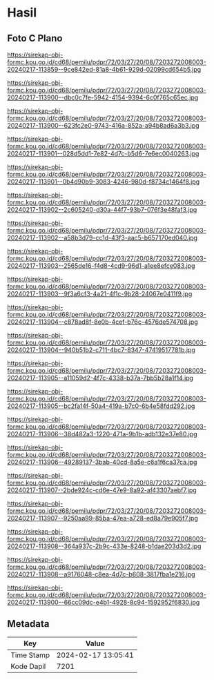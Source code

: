 # Hasil

## Foto C Plano

https://sirekap-obj-formc.kpu.go.id/cd68/pemilu/pdpr/72/03/27/20/08/7203272008003-20240217-113859--9ce842ed-81a8-4b61-929d-02099cd654b5.jpg

https://sirekap-obj-formc.kpu.go.id/cd68/pemilu/pdpr/72/03/27/20/08/7203272008003-20240217-113900--dbc0c7fe-5942-4154-9394-6c0f765c65ec.jpg

https://sirekap-obj-formc.kpu.go.id/cd68/pemilu/pdpr/72/03/27/20/08/7203272008003-20240217-113900--623fc2e0-9743-416a-852a-a94b8ad6a3b3.jpg

https://sirekap-obj-formc.kpu.go.id/cd68/pemilu/pdpr/72/03/27/20/08/7203272008003-20240217-113901--028d5dd1-7e82-4d7c-b5d6-7e6ec0040263.jpg

https://sirekap-obj-formc.kpu.go.id/cd68/pemilu/pdpr/72/03/27/20/08/7203272008003-20240217-113901--0b4d90b9-3083-4246-980d-f8734c1464f8.jpg

https://sirekap-obj-formc.kpu.go.id/cd68/pemilu/pdpr/72/03/27/20/08/7203272008003-20240217-113902--2c605240-d30a-44f7-93b7-076f3e48faf3.jpg

https://sirekap-obj-formc.kpu.go.id/cd68/pemilu/pdpr/72/03/27/20/08/7203272008003-20240217-113902--a58b3d79-cc1d-43f3-aac5-b657170ed040.jpg

https://sirekap-obj-formc.kpu.go.id/cd68/pemilu/pdpr/72/03/27/20/08/7203272008003-20240217-113903--2565de16-f4d8-4cd9-96d1-a1ee8efce083.jpg

https://sirekap-obj-formc.kpu.go.id/cd68/pemilu/pdpr/72/03/27/20/08/7203272008003-20240217-113903--9f3a6cf3-4a21-4f1c-9b28-24067e0411f9.jpg

https://sirekap-obj-formc.kpu.go.id/cd68/pemilu/pdpr/72/03/27/20/08/7203272008003-20240217-113904--c878ad8f-8e0b-4cef-b76c-4576de574708.jpg

https://sirekap-obj-formc.kpu.go.id/cd68/pemilu/pdpr/72/03/27/20/08/7203272008003-20240217-113904--940b51b2-c711-4bc7-8347-47419517781b.jpg

https://sirekap-obj-formc.kpu.go.id/cd68/pemilu/pdpr/72/03/27/20/08/7203272008003-20240217-113905--a11059d2-4f7c-4338-b37a-7bb5b28a1f14.jpg

https://sirekap-obj-formc.kpu.go.id/cd68/pemilu/pdpr/72/03/27/20/08/7203272008003-20240217-113905--bc2fa14f-50a4-419a-b7c0-6b4e58fdd292.jpg

https://sirekap-obj-formc.kpu.go.id/cd68/pemilu/pdpr/72/03/27/20/08/7203272008003-20240217-113906--38d482a3-1220-471a-9b1b-adb132e37e80.jpg

https://sirekap-obj-formc.kpu.go.id/cd68/pemilu/pdpr/72/03/27/20/08/7203272008003-20240217-113906--49289137-3bab-40cd-8a5e-c6a1f6ca37ca.jpg

https://sirekap-obj-formc.kpu.go.id/cd68/pemilu/pdpr/72/03/27/20/08/7203272008003-20240217-113907--2bde924c-cd6e-47e9-8a92-af43307aebf7.jpg

https://sirekap-obj-formc.kpu.go.id/cd68/pemilu/pdpr/72/03/27/20/08/7203272008003-20240217-113907--9250aa99-85ba-47ea-a728-ed8a79e905f7.jpg

https://sirekap-obj-formc.kpu.go.id/cd68/pemilu/pdpr/72/03/27/20/08/7203272008003-20240217-113908--364a937c-2b9c-433e-8248-b1dae203d3d2.jpg

https://sirekap-obj-formc.kpu.go.id/cd68/pemilu/pdpr/72/03/27/20/08/7203272008003-20240217-113908--a9176048-c8ea-4d7c-b608-3817fba1e216.jpg

https://sirekap-obj-formc.kpu.go.id/cd68/pemilu/pdpr/72/03/27/20/08/7203272008003-20240217-113900--66cc09dc-e4b1-4928-8c94-1592952f6830.jpg


## Metadata

| Key        | Value               |
| ---------- | ------------------- |
| Time Stamp | 2024-02-17 13:05:41 |
| Kode Dapil | 7201                |



